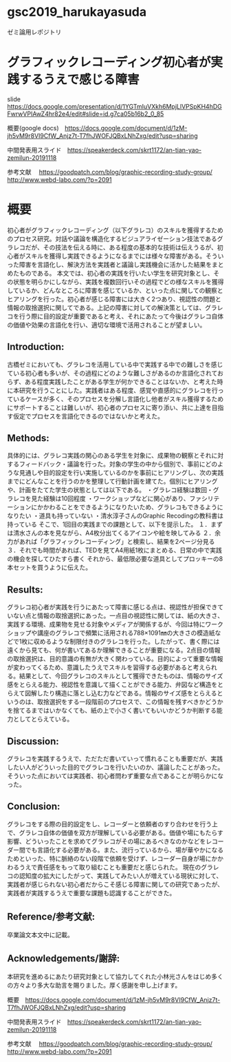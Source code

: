 # gsc2019_harukayasuda
ゼミ論用レポジトリ

# グラフィックレコーディング初心者が実践するうえで感じる障害

slide https://docs.google.com/presentation/d/1YGTmIuVXkh6MpjLlVPSpKH4hDGFwrwVPIAwZ4hr82e4/edit#slide=id.g7ca05b16b2_0_85

概要(google docs)　https://docs.google.com/document/d/1zM-jh5vM9r8VI9CfW_Anjz7t-T7fhJWOFJQBxLNhZxg/edit?usp=sharing

中間発表用スライド　https://speakerdeck.com/skrt1172/an-tian-yao-zemilun-20191118

参考文献　 https://goodpatch.com/blog/graphic-recording-study-group/ http://www.webd-labo.com/?p=2091

# 概要

初心者がグラフィックレコーディング（以下グラレコ）のスキルを獲得するためのプロセス研究。対話や議論を構造化するビジュアライゼーション技法であるグラレコだが、その技法を伝える時に、ある程度の基本的な技術は伝えうるが、初心者がスキルを獲得し実践できるようになるまでには様々な障害がある。そういった障害を言語化し、解決方法を実践者と議論し実践機会に活かした結果をまとめたものである。
本文では、初心者の実践を行いたい学生を研究対象とし、その状態を明らかにしながら、実践を複数回行いその過程でどの様なスキルを獲得しているか、どんなところに障害を感じているか、といった点に関しての観察とヒアリングを行った。初心者が感じる障害には大きく2つあり、視認性の問題と情報の取捨選択に関してである。上記の障害に対しての解決策としては、グラレコを行う際に目的設定が重要であると考え、それにあたって今後はグラレコ自体の価値や効果の言語化を行い、適切な環境で活用されることが望ましい。



## Introduction:

古橋ゼミにおいても、グラレコを活用している中で実践する中での難しさを感じている初心者も多いが、その過程にどのような難しさがあるのか言語化されておらず、ある程度実践したことがある学生が何かできることはないか、と考えた時に本研究を行うことにした。実践者はある程度、感覚や直感的にグラレコを行っているケースが多く、そのプロセスを分解し言語化し他者がスキル獲得するためにサポートすることは難しいが、初心者のプロセスに寄り添い、共に上達を目指す仮定でプロセスを言語化できるのではないかと考えた。



## Methods:

具体的には、グラレコ実践の関心のある学生を対象に、成果物の観察とそれに対するフィードバック・議論を行った。対象の学生の中から個別で、事前にどのような見通しや目的設定を行い実施しているのかを事前にヒアリングし、次の実践までにどんなことを行うのかを整理して行動計画を建てた。個別にヒアリングや、計画をたてた学生の状態としては以下である。
・グラレコ経験は数回・グラレコを見た経験は10回程度
・ワークショップなどに関心があり、ファシリテーションにかかわることをできるようになりたいため、グラレコもできるようになりたい
・道具も持っていない
・清水淳子さんのGraphic Recodingの教科書は持っている
そこで、1回目の実践までの課題として、以下を提示した。
１．まずは清水さんの本を見ながら、A4枚分出てくるアイコンや絵を映してみる
２．余力があれば「グラフィックレコーディング」と検索し、結果を2ページ分見る
３．それでも時間があれば、TEDを見てA4用紙1枚にまとめる、日常の中で実践の機会を探してひたすら書く
それから、最低限必要な道具としてプロッキーの8本セットを買うように伝えた。



## Results:

グラレコ初心者が実践を行うにあたって障害に感じる点は、視認性が担保できていない点と情報の取捨選択にあった。一点目の視認性に関しては、紙の大きさ、実践する環境、成果物を見せる対象やメディアが関係するが、今回は特にワークショップや講座のグラレコで頻繁に活用される788×1091㎜の大きさの模造紙などで1枚に収めるような制限付きのグラレコを行った。したがって、書く際には遠くから見ても、何が書いてあるか理解できることが重要になる。2点目の情報の取捨選択は、目的意識の有無が大きく関わっている。目的によって重要な情報が変わってくるため、意識したうえでスキルを習得する必要があると考えられる。結果として、今回グラレコのスキルとして獲得できたものは、情報のサイズ感をとらえる能力、視認性を意識して描くことができる能力、弁図など構造をとらえて図解したり構造に落とし込む力などである。情報のサイズ感をとらえるというのは、取捨選択をする一段階前のプロセスで、この情報を残すべきかどうかを捨てるまではいかなくても、紙の上で小さく書いてもいいかどうか判断する能力としてとらえている。



## Discussion:

グラレコを実践するうえで、ただただ書いていって慣れることも重要だが、実践したい人がどういった目的でグラレコを行いたいのか、議論したことがあった。そういった点においては実践者、初心者問わず重要な点であることが明らかになった。

## Conclusion:

グラレコをする際の目的設定をし、レコーダーと依頼者のすり合わせを行う上で、グラレコ自体の価値を双方が理解している必要がある。価値や場にもたらす影響、どういったことを求めてグラレコがその場にあるべきなのかなどをレコーダー間でも言語化する必要がある。また、流行っているから、場が華やかになるためといった、特に脈絡のない段階で依頼を受けず、レコーダー自身が場にかかわるうえで責任感をもって取り組むことも重要だと感じられた。
現在のグラレコの認知度の拡大にしたがって、実践してみたい人が増えている現状に対して、実践者が感じられない初心者だからこそ感じる障害に関しての研究であったが、実践者が実践するうえで重要な課題も認識することができた。
## Reference/参考文献:
卒業論文本文中に記載。



## Acknowledgements/謝辞:
本研究を進めるにあたり研究対象として協力してくれた小林光さんをはじめ多くの方々より多大な助言を賜りました。厚く感謝を申し上げます。


概要　https://docs.google.com/document/d/1zM-jh5vM9r8VI9CfW_Anjz7t-T7fhJWOFJQBxLNhZxg/edit?usp=sharing

中間発表用スライド　https://speakerdeck.com/skrt1172/an-tian-yao-zemilun-20191118

参考文献　
https://goodpatch.com/blog/graphic-recording-study-group/
http://www.webd-labo.com/?p=2091
